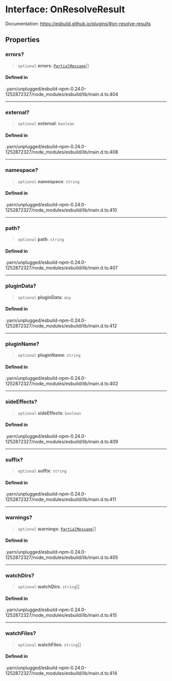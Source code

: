 # Interface: OnResolveResult

Documentation: https://esbuild.github.io/plugins/#on-resolve-results

## Properties

### errors?

> `optional` **errors**: [`PartialMessage`](PartialMessage.md)[]

#### Defined in

.yarn/unplugged/esbuild-npm-0.24.0-1252872327/node\_modules/esbuild/lib/main.d.ts:404

***

### external?

> `optional` **external**: `boolean`

#### Defined in

.yarn/unplugged/esbuild-npm-0.24.0-1252872327/node\_modules/esbuild/lib/main.d.ts:408

***

### namespace?

> `optional` **namespace**: `string`

#### Defined in

.yarn/unplugged/esbuild-npm-0.24.0-1252872327/node\_modules/esbuild/lib/main.d.ts:410

***

### path?

> `optional` **path**: `string`

#### Defined in

.yarn/unplugged/esbuild-npm-0.24.0-1252872327/node\_modules/esbuild/lib/main.d.ts:407

***

### pluginData?

> `optional` **pluginData**: `any`

#### Defined in

.yarn/unplugged/esbuild-npm-0.24.0-1252872327/node\_modules/esbuild/lib/main.d.ts:412

***

### pluginName?

> `optional` **pluginName**: `string`

#### Defined in

.yarn/unplugged/esbuild-npm-0.24.0-1252872327/node\_modules/esbuild/lib/main.d.ts:402

***

### sideEffects?

> `optional` **sideEffects**: `boolean`

#### Defined in

.yarn/unplugged/esbuild-npm-0.24.0-1252872327/node\_modules/esbuild/lib/main.d.ts:409

***

### suffix?

> `optional` **suffix**: `string`

#### Defined in

.yarn/unplugged/esbuild-npm-0.24.0-1252872327/node\_modules/esbuild/lib/main.d.ts:411

***

### warnings?

> `optional` **warnings**: [`PartialMessage`](PartialMessage.md)[]

#### Defined in

.yarn/unplugged/esbuild-npm-0.24.0-1252872327/node\_modules/esbuild/lib/main.d.ts:405

***

### watchDirs?

> `optional` **watchDirs**: `string`[]

#### Defined in

.yarn/unplugged/esbuild-npm-0.24.0-1252872327/node\_modules/esbuild/lib/main.d.ts:415

***

### watchFiles?

> `optional` **watchFiles**: `string`[]

#### Defined in

.yarn/unplugged/esbuild-npm-0.24.0-1252872327/node\_modules/esbuild/lib/main.d.ts:414
